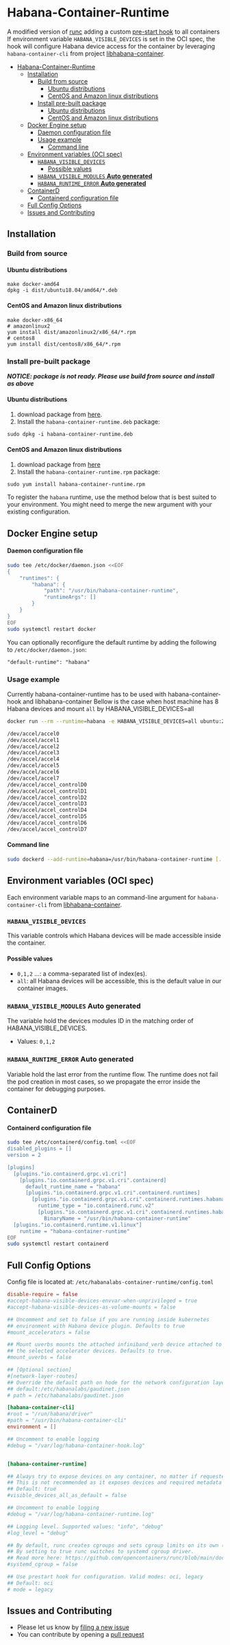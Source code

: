 # Habana-Container-Runtime

A modified version of [runc](https://github.com/opencontainers/runc) adding a custom [pre-start hook](https://github.com/HabanaAI/habana-container-hook) to all containers
If environment variable `HABANA_VISIBLE_DEVICES` is set in the OCI spec, the hook will configure Habana device access for the container by leveraging `habana-container-cli` from project [libhabana-container](https://github.com/HabanaAI/libhabana-container).

- [Habana-Container-Runtime](#habana-container-runtime)
  - [Installation](#installation)
    - [Build from source](#build-from-source)
      - [Ubuntu distributions](#ubuntu-distributions)
      - [CentOS and Amazon linux distributions](#centos-and-amazon-linux-distributions)
    - [Install pre-built package](#install-pre-built-package)
      - [Ubuntu distributions](#ubuntu-distributions-1)
      - [CentOS and Amazon linux distributions](#centos-and-amazon-linux-distributions-1)
  - [Docker Engine setup](#docker-engine-setup)
      - [Daemon configuration file](#daemon-configuration-file)
    - [Usage example](#usage-example)
      - [Command line](#command-line)
  - [Environment variables (OCI spec)](#environment-variables-oci-spec)
    - [`HABANA_VISIBLE_DEVICES`](#habana_visible_devices)
      - [Possible values](#possible-values)
    - [`HABANA_VISIBLE_MODULES` **Auto generated**](#habana_visible_modules-auto-generated)
    - [`HABANA_RUNTIME_ERROR` **Auto generated**](#habana_runtime_error-auto-generated)
  - [ContainerD](#containerd)
      - [Containerd configuration file](#containerd-configuration-file)
  - [Full Config Options](#full-config-options)
  - [Issues and Contributing](#issues-and-contributing)


## Installation

### Build from source
#### Ubuntu distributions

```
make docker-amd64
dpkg -i dist/ubuntu18.04/amd64/*.deb
```

#### CentOS and Amazon linux distributions
```
make docker-x86_64
# amazonlinux2
yum install dist/amazonlinux2/x86_64/*.rpm
# centos8
yum install dist/centos8/x86_64/*.rpm
```

### Install pre-built package
***NOTICE: package is not ready. Please use build from source and install as above***
#### Ubuntu distributions

1. download package from [here](http://TBD).
2. Install the `habana-container-runtime.deb` package:
```
sudo dpkg -i habana-container-runtime.deb
```

#### CentOS and Amazon linux distributions
1. download package from [here](http://TBD)
2. Install the `habana-container-runtime.rpm` package:
```
sudo yum install habana-container-runtime.rpm
```

To register the `habana` runtime, use the method below that is best suited to your environment.
You might need to merge the new argument with your existing configuration.

## Docker Engine setup

#### Daemon configuration file
```bash
sudo tee /etc/docker/daemon.json <<EOF
{
    "runtimes": {
        "habana": {
            "path": "/usr/bin/habana-container-runtime",
            "runtimeArgs": []
        }
    }
}
EOF
sudo systemctl restart docker
```

You can optionally reconfigure the default runtime by adding the following to `/etc/docker/daemon.json`:
```
"default-runtime": "habana"
```
### Usage example


Currently habana-container-runtime has to be used with habana-container-hook and libhabana-container
Bellow is the case when host machine has 8 Habana devices and mount `all` by HABANA_VISIBLE_DEVICES=all
```bash
docker run --rm --runtime=habana -e HABANA_VISIBLE_DEVICES=all ubuntu:22.04 /bin/bash -c "ls /dev/accel/*"

/dev/accel/accel0
/dev/accel/accel1
/dev/accel/accel2
/dev/accel/accel3
/dev/accel/accel4
/dev/accel/accel5
/dev/accel/accel6
/dev/accel/accel7
/dev/accel/accel_controlD0
/dev/accel/accel_controlD1
/dev/accel/accel_controlD2
/dev/accel/accel_controlD3
/dev/accel/accel_controlD4
/dev/accel/accel_controlD5
/dev/accel/accel_controlD6
/dev/accel/accel_controlD7
```


#### Command line
```bash
sudo dockerd --add-runtime=habana=/usr/bin/habana-container-runtime [...]
```

## Environment variables (OCI spec)

Each environment variable maps to an command-line argument for `habana-container-cli` from [libhabana-container](https://github.com/HabanaAI/libhabana-container).

### `HABANA_VISIBLE_DEVICES`
This variable controls which Habana devices will be made accessible inside the container.

#### Possible values
* `0,1,2` …: a comma-separated list of index(es).
* `all`: all Habana devices will be accessible, this is the default value in our container images.

### `HABANA_VISIBLE_MODULES` **Auto generated**
The variable hold the devices modules ID in the matching order of HABANA_VISIBLE_DEVICES.
* Values: `0,1,2`

### `HABANA_RUNTIME_ERROR` **Auto generated**
Variable hold the last error from the runtime flow. The runtime
does not fail the pod creation in most cases, so we propagate the error inside the container for debugging purposes.

## ContainerD

#### Containerd configuration file
```bash
sudo tee /etc/containerd/config.toml <<EOF
disabled_plugins = []
version = 2

[plugins]
  [plugins."io.containerd.grpc.v1.cri"]
    [plugins."io.containerd.grpc.v1.cri".containerd]
      default_runtime_name = "habana"
      [plugins."io.containerd.grpc.v1.cri".containerd.runtimes]
        [plugins."io.containerd.grpc.v1.cri".containerd.runtimes.habana]
          runtime_type = "io.containerd.runc.v2"
          [plugins."io.containerd.grpc.v1.cri".containerd.runtimes.habana.options]
            BinaryName = "/usr/bin/habana-container-runtime"
  [plugins."io.containerd.runtime.v1.linux"]
    runtime = "habana-container-runtime"
EOF
sudo systemctl restart containerd
```

## Full Config Options
Config file is located at: `/etc/habanalabs-container-runtime/config.toml`
```toml
disable-require = false
#accept-habana-visible-devices-envvar-when-unprivileged = true
#accept-habana-visible-devices-as-volume-mounts = false

## Uncomment and set to false if you are running inside kubernetes
## environment with Habana device plugin. Defaults to true
#mount_accelerators = false

## Mount uverbs mounts the attached infiniband_verb device attached to
## the selected accelerator devices. Defaults to true.
#mount_uverbs = false

## [Optional section]
#[network-layer-routes]
## Override the default path on hode for the network configuration layer.
## default:/etc/habanalabs/gaudinet.json
# path = /etc/habanalabs/gaudinet.json

[habana-container-cli]
#root = "/run/habana/driver"
#path = "/usr/bin/habana-container-cli"
environment = []

## Uncomment to enable logging
#debug = "/var/log/habana-container-hook.log"


[habana-container-runtime]

## Always try to expose devices on any container, no matter if requested the devices
## This is not recommended as it exposes devices and required metadata into any container
## Default: true
#visible_devices_all_as_default = false

## Uncomment to enable logging
#debug = "/var/log/habana-container-runtime.log"

## Logging level. Supported values: "info", "debug"
#log_level = "debug"

## By default, runc creates cgroups and sets cgroup limits on its own (this mode is known as fs cgroup driver).
## By setting to true runc switches to systemd cgroup driver.
## Read more here: https://github.com/opencontainers/runc/blob/main/docs/systemd.md
#systemd_cgroup = false

## Use prestart hook for configuration. Valid modes: oci, legacy
## Default: oci
# mode = legacy

```

## Issues and Contributing

* Please let us know by [filing a new issue](https://github.com/HabanaAI/habana-container-runtime/issues/new/choose)
* You can contribute by opening a [pull request](https://docs.github.com/en/github/collaborating-with-issues-and-pull-requests/about-pull-requests)
